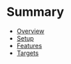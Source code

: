 # Summary

- [Overview](./overview.md)
- [Setup](./setup.md)
- [Features](./setup.md)
- [Targets](./targets.md)